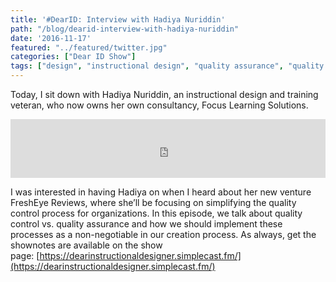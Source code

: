 ```yaml
---
title: '#DearID: Interview with Hadiya Nuriddin'
path: "/blog/dearid-interview-with-hadiya-nuriddin"
date: '2016-11-17'
featured: "../featured/twitter.jpg"
categories: ["Dear ID Show"]
tags: ["design", "instructional design", "quality assurance", "quality control", "review"]
---
```


Today, I sit down with Hadiya Nuriddin, an instructional design and training veteran, who now owns her own consultancy, Focus Learning Solutions.

<iframe src="https://simplecast.com/e/49389?style=medium-light" width="100%" height="94px" frameborder="0" scrolling="no" seamless=""></iframe>

I was interested in having Hadiya on when I heard about her new venture FreshEye Reviews, where she’ll be focusing on simplifying the quality control process for organizations. In this episode, we talk about quality control vs. quality assurance and how we should implement these processes as a non-negotiable in our creation process. As always, get the shownotes are available on the show page: [https://dearinstructionaldesigner.simplecast.fm/](https://dearinstructionaldesigner.simplecast.fm/)

